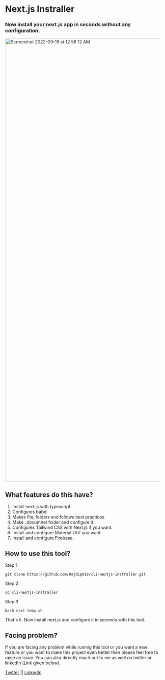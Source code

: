 # Next.js Instraller 
### Now install your next.js app in seconds without any configuration.
<img width="1440" alt="Screenshot 2022-09-19 at 12 58 12 AM" src="https://user-images.githubusercontent.com/91758830/190925009-bc3673b3-cdd0-4a85-ab16-56a90260c07e.png">

## What features do this have?
1. Install next.js with typescript.
2. Configures babel
3. Makes file, folders and follows best practices.
4. Make _documnet folder and configure it.
5. Configures Tailwind CSS with Next.js if you want.
6. Install and configure Material UI if you want.
7. Install and configure Firebase.

## How to use this tool?
Step 1:
```
git clone https://github.com/Rajdip019/cli-nextjs-instraller.git
```

Step 2: 
```
cd cli-nextjs-instraller
```

Step 3
```
bash next-temp.sh
```

That's it. Now install next.js and configure it in seconds with this tool.

## Facing problem?

If you are facing any problem while runmig this tool or you want a new feature or you want to make this project even better then please feel free to raise an issue. You can also directly reach out to me as well on twitter or linkedIn (Link given below).

[Twitter](https://twitter.com/RajdeepS019) || 
[LinkedIn](https://www.linkedin.com/in/rajdeep-sengupta/)
